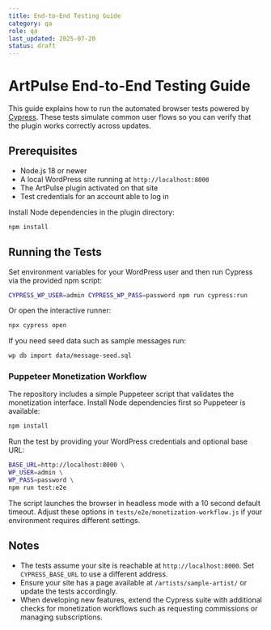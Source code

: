 ```yaml
---
title: End-to-End Testing Guide
category: qa
role: qa
last_updated: 2025-07-20
status: draft
---
```


# ArtPulse End-to-End Testing Guide

This guide explains how to run the automated browser tests powered by
[Cypress](https://www.cypress.io/). These tests simulate common user flows so you
can verify that the plugin works correctly across updates.

## Prerequisites

- Node.js 18 or newer
- A local WordPress site running at `http://localhost:8000`
- The ArtPulse plugin activated on that site
- Test credentials for an account able to log in

Install Node dependencies in the plugin directory:

```bash
npm install
```

## Running the Tests

Set environment variables for your WordPress user and then run Cypress via the
provided npm script:

```bash
CYPRESS_WP_USER=admin CYPRESS_WP_PASS=password npm run cypress:run
```

Or open the interactive runner:

```bash
npx cypress open
```

If you need seed data such as sample messages run:

```bash
wp db import data/message-seed.sql
```

### Puppeteer Monetization Workflow

The repository includes a simple Puppeteer script that validates the
monetization interface. Install Node dependencies first so Puppeteer is
available:

```bash
npm install
```

Run the test by providing your WordPress credentials and optional base URL:

```bash
BASE_URL=http://localhost:8000 \
WP_USER=admin \
WP_PASS=password \
npm run test:e2e
```

The script launches the browser in headless mode with a 10 second default
timeout. Adjust these options in `tests/e2e/monetization-workflow.js` if your
environment requires different settings.

## Notes

- The tests assume your site is reachable at `http://localhost:8000`. Set
  `CYPRESS_BASE_URL` to use a different address.
- Ensure your site has a page available at `/artists/sample-artist/` or update
  the tests accordingly.
- When developing new features, extend the Cypress suite with additional
  checks for monetization workflows such as requesting commissions or managing
  subscriptions.